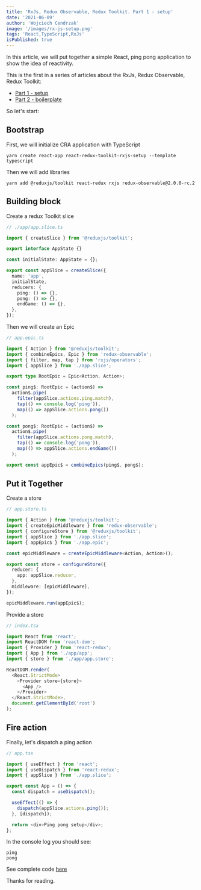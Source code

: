 ```yaml
---
title: 'RxJs, Redux Observable, Redux Toolkit. Part 1 - setup'
date: '2021-06-09'
author: 'Wojciech Cendrzak'
image: '/images/rx-js-setup.png'
tags: 'React,TypeScript,RxJs'
isPublished: true
---
```


In this article, we will put together a simple React, ping pong application to show the idea of ​​reactivity.

This is the first in a series of articles about the RxJs, Redux Observable, Redux Toolkit:

- [Part 1 - setup](/post/rxjs-redux-observable-redux-toolkit-part-1-setup)
- [Part 2 - boilerplate](/post/rxjs-redux-observable-redux-toolkit-part-2-boilerplate)

So let's start:

## Bootstrap

First, we will initialize CRA application with TypeScript

```shell
yarn create react-app react-redux-toolkit-rxjs-setup --template typescript
```

Then we will add libraries

```shell
yarn add @reduxjs/toolkit react-redux rxjs redux-observable@2.0.0-rc.2
```

## Building block

Create a redux Toolkit slice

```ts
// ./app/app.slice.ts

import { createSlice } from '@reduxjs/toolkit';

export interface AppState {}

const initialState: AppState = {};

export const appSlice = createSlice({
  name: 'app',
  initialState,
  reducers: {
    ping: () => {},
    pong: () => {},
    endGame: () => {},
  },
});
```

Then we will create an Epic

```ts
// app.epic.ts

import { Action } from '@reduxjs/toolkit';
import { combineEpics, Epic } from 'redux-observable';
import { filter, map, tap } from 'rxjs/operators';
import { appSlice } from './app.slice';

export type RootEpic = Epic<Action, Action>;

const ping$: RootEpic = (action$) =>
  action$.pipe(
    filter(appSlice.actions.ping.match),
    tap(() => console.log('ping')),
    map(() => appSlice.actions.pong())
  );

const pong$: RootEpic = (action$) =>
  action$.pipe(
    filter(appSlice.actions.pong.match),
    tap(() => console.log('pong')),
    map(() => appSlice.actions.endGame())
  );

export const appEpic$ = combineEpics(ping$, pong$);
```

## Put it Together

Create a store

```ts
// app.store.ts

import { Action } from '@reduxjs/toolkit';
import { createEpicMiddleware } from 'redux-observable';
import { configureStore } from '@reduxjs/toolkit';
import { appSlice } from './app.slice';
import { appEpic$ } from './app.epic';

const epicMiddleware = createEpicMiddleware<Action, Action>();

export const store = configureStore({
  reducer: {
    app: appSlice.reducer,
  },
  middleware: [epicMiddleware],
});

epicMiddleware.run(appEpic$);
```

Provide a store

```ts
// index.tsx

import React from 'react';
import ReactDOM from 'react-dom';
import { Provider } from 'react-redux';
import { App } from './app/app';
import { store } from './app/app.store';

ReactDOM.render(
  <React.StrictMode>
    <Provider store={store}>
      <App />
    </Provider>
  </React.StrictMode>,
  document.getElementById('root')
);
```

## Fire action

Finally, let's dispatch a ping action

```ts
// app.tsx

import { useEffect } from 'react';
import { useDispatch } from 'react-redux';
import { appSlice } from './app.slice';

export const App = () => {
  const dispatch = useDispatch();

  useEffect(() => {
    dispatch(appSlice.actions.ping());
  }, [dispatch]);

  return <div>Ping pong setup</div>;
};
```

In the console log you should see:

```shall
ping
pong
```

See complete code [here](https://github.com/WojciechCendrzak/react-redux-toolkit-rxjs-setup)

Thanks for reading.
